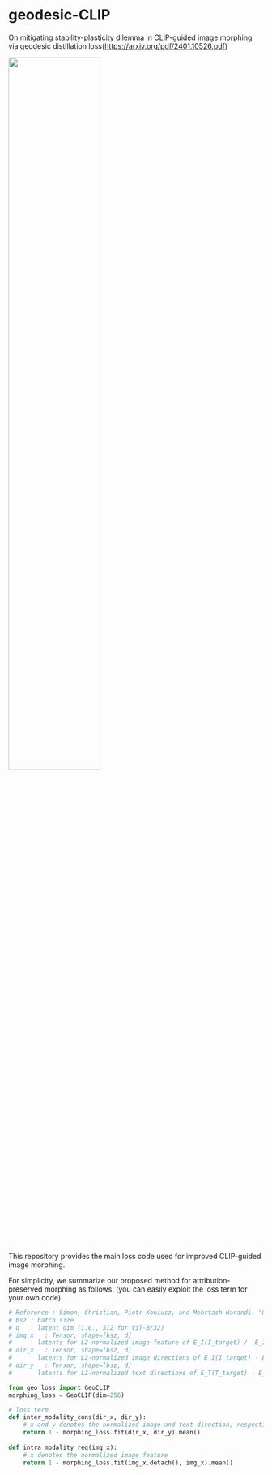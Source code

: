 # geodesic-CLIP
On mitigating stability-plasticity dilemma in CLIP-guided image morphing via geodesic distillation loss(https://arxiv.org/pdf/2401.10526.pdf)

<img src = "https://github.com/oyt9306/geodesic-CLIP/assets/41467632/4a01f733-64b6-42ca-9722-14c8368e5a01" width="60%">

This repository provides the main loss code used for improved CLIP-guided image morphing.

For simplicity, we summarize our proposed method for attribution-preserved morphing as follows:
(you can easily exploit the loss term for your own code)
```py
# Reference : Simon, Christian, Piotr Koniusz, and Mehrtash Harandi. "On learning the geodesic path for incremental learning." CVPR 2021.
# bsz : batch size
# d   : latent dim (i.e., 512 for ViT-B/32)
# img_x   : Tensor, shape=[bsz, d]
#       latents for L2-normalized image feature of E_I(I_target) / |E_I(I_target)|
# dir_x   : Tensor, shape=[bsz, d]
#       latents for L2-normalized image directions of E_I(I_target) - E_I(I_source) / |E_I(I_target) - E_I(I_source)|
# dir_y   : Tensor, shape=[bsz, d]
#       latents for L2-normalized text directions of E_T(T_target) - E_T(T_source)) / |E_T(T_target) - E_T(T_source)|

from geo_loss import GeoCLIP
morphing_loss = GeoCLIP(dim=256)

# loss term 
def inter_modality_cons(dir_x, dir_y):
    # x and y denotes the normalized image and text direction, respectively.
    return 1 - morphing_loss.fit(dir_x, dir_y).mean()
    
def intra_modality_reg(img_x):
    # x denotes the normalized image feature
    return 1 - morphing_loss.fit(img_x.detach(), img_x).mean()
```

